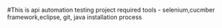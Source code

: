 #This is api automation testing project
required tools - selenium,cucmber framework,eclipse, git, java
installation process 
